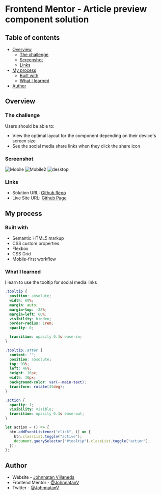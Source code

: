 # Frontend Mentor - Article preview component solution

## Table of contents

- [Overview](#overview)
  - [The challenge](#the-challenge)
  - [Screenshot](#screenshot)
  - [Links](#links)
- [My process](#my-process)
  - [Built with](#built-with)
  - [What I learned](#what-i-learned)
- [Author](#author)

## Overview

### The challenge

Users should be able to:

- View the optimal layout for the component depending on their device's screen size
- See the social media share links when they click the share icon

### Screenshot

![Mobile](./screenshots/mobile.png)
![Mobile2](./screenshots/mobile-active.png)
![desktop](./screenshots/desktop.png)

### Links

- Solution URL: [Github Repo](https://github.com/JohnnatanV/article-preview)
- Live Site URL: [Github Page](https://johnnatanv.github.io/article-preview/)

## My process

### Built with

- Semantic HTML5 markup
- CSS custom properties
- Flexbox
- CSS Grid
- Mobile-first workflow

### What I learned

I learn to use the tooltip for social media links

```css
.tooltip {
  position: absolute;
  width: 60%;
  margin: auto;
  margin-top: -28%;
  margin-left: 60%;
  visibility: hidden;
  border-radius: 1rem;
  opacity: 0;

  transition: opacity 0.3s ease-in;
}

.tooltip::after {
  content: "";
  position: absolute;
  top: 93%;
  left: 46%;
  height: 10px;
  width: 10px;
  background-color: var(--main-text);
  transform: rotate(45deg);
}

.action {
  opacity: 1;
  visibility: visible;
  transition: opacity 0.3s ease-out;
}
```

```js
let action = () => {
  btn.addEventListener("click", () => {
    btn.classList.toggle("active");
    document.querySelector("#tooltip").classList.toggle("action");
  });
};
```

## Author

- Website - [Johnnatan Villaneda](https://portfolio-cv-2u77x15g8-johnnatanv.vercel.app/)
- Frontend Mentor - [@JohnnatanV](https://www.frontendmentor.io/profile/JohnnatanV)
- Twitter - [@JohnnatanV](https://twitter.com/JohnnatanV)
